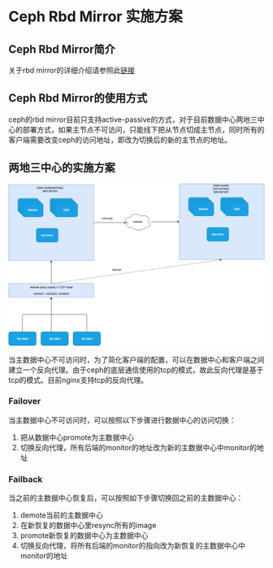 # Ceph Rbd Mirror 实施方案

## Ceph Rbd Mirror简介
关于rbd mirror的详细介绍请参照此[链接](https://github.com/hopkings2008/ceph-beginner/blob/master/rbd-mirror.md) 

## Ceph Rbd Mirror的使用方式 
ceph的rbd mirror目前只支持active-passive的方式，对于目前数据中心两地三中心的部署方式，如果主节点不可访问，只能线下把从节点切成主节点，同时所有的客户端需要改变ceph的访问地址，即改为切换后的新的主节点的地址。  

## 两地三中心的实施方案

![](images/rbd-mirror-arc.png)  

当主数据中心不可访问时，为了简化客户端的配置，可以在数据中心和客户端之间建立一个反向代理。由于ceph的底层通信使用的tcp的模式，故此反向代理是基于tcp的模式。目前nginx支持tcp的反向代理。 

### Failover 
当主数据中心不可访问时，可以按照以下步骤进行数据中心的访问切换：  
1. 把从数据中心promote为主数据中心
2. 切换反向代理，所有后端的monitor的地址改为新的主数据中心中monitor的地址

### Failback
当之前的主数据中心恢复后，可以按照如下步骤切换回之前的主数据中心：  
1. demote当前的主数据中心
2. 在新恢复的数据中心里resync所有的image
3. promote新恢复的数据中心为主数据中心
4. 切换反向代理，将所有后端的monitor的指向改为新恢复的主数据中心中monitor的地址